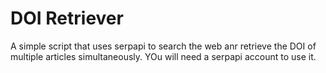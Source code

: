 # DOI Retriever
 A simple script that uses serpapi to search the web anr retrieve the DOI of multiple articles simultaneously. YOu will need a serpapi account to use it.  
